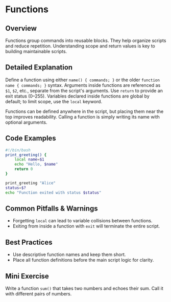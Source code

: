 # Functions

## Overview
Functions group commands into reusable blocks. They help organize scripts and reduce repetition. Understanding scope and return values is key to building maintainable scripts.

## Detailed Explanation
Define a function using either `name() { commands; }` or the older `function name { commands; }` syntax. Arguments inside functions are referenced as `$1`, `$2`, etc., separate from the script's arguments. Use `return` to provide an exit status (0–255). Variables declared inside functions are global by default; to limit scope, use the `local` keyword.

Functions can be defined anywhere in the script, but placing them near the top improves readability. Calling a function is simply writing its name with optional arguments.

## Code Examples
```bash
#!/bin/bash
print_greeting() {
    local name=$1
    echo "Hello, $name"
    return 0
}

print_greeting "Alice"
status=$?
echo "Function exited with status $status"
```

## Common Pitfalls & Warnings
- Forgetting `local` can lead to variable collisions between functions.
- Exiting from inside a function with `exit` will terminate the entire script.

## Best Practices
- Use descriptive function names and keep them short.
- Place all function definitions before the main script logic for clarity.

## Mini Exercise
Write a function `sum()` that takes two numbers and echoes their sum. Call it with different pairs of numbers.
